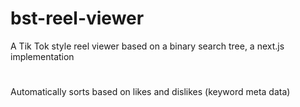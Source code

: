 # bst-reel-viewer
A Tik Tok style reel viewer based on a binary search tree, a next.js implementation
# 
Automatically sorts based on likes and dislikes (keyword meta data)
